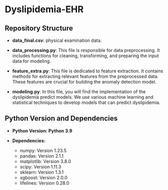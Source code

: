 # Dyslipidemia-EHR
## Repository Structure
- **data_final.csv**: physical examination data.
- **data_processing.py**: This file is responsible for data preprocessing. It includes functions for cleaning, transforming, and preparing the input data for modeling.

- **feature_extra.py**: This file is dedicated to feature extraction. It contains methods for extracting relevant features from the preprocessed data. These features are crucial for building the anomaly detection model.

- **modeling.py**: In this file, you will find the implementation of the dyslipidemia predict models. We use various machine learning and statistical techniques to develop models that can predict dyslipidemia.

## Python Version and Dependencies
- **Python Version: Python 3.9**

- **Dependencies:**

  - numpy: Version 1.23.5
  - pandas: Version 2.1.1
  - matplotlib: Version 3.8.0
  - scipy: Version 1.11.3
  - sklearn: Version 1.3.1
  - xgboost: Version 2.0.0
  - lifelines: Version 0.28.0
